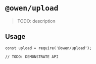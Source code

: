 # `@owen/upload`

> TODO: description

## Usage

```
const upload = require('@owen/upload');

// TODO: DEMONSTRATE API
```
